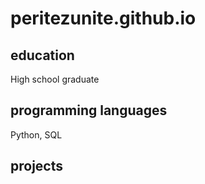 # peritezunite.github.io
## education
High school graduate
## programming languages
Python, SQL
## projects
